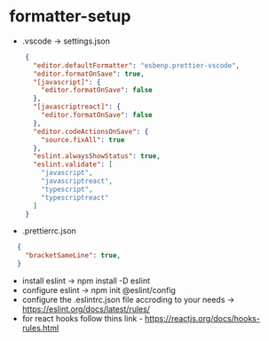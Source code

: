 # formatter-setup

- .vscode -> settings.json
```json
    {
      "editor.defaultFormatter": "esbenp.prettier-vscode",
      "editor.formatOnSave": true,
      "[javascript]": {
        "editor.formatOnSave": false
      },
      "[javascriptreact]": {
        "editor.formatOnSave": false
      },
      "editor.codeActionsOnSave": {
        "source.fixAll": true
      },
      "eslint.alwaysShowStatus": true,
      "eslint.validate": [
        "javascript",
        "javascriptreact",
        "typescript",
        "typescriptreact"
      ]
    }
```

- .prettierrc.json
```json
  {
    "bracketSameLine": true,
  }
```
- install eslint -> npm install -D eslint 
- configure eslint -> npm init @eslint/config
- configure the .eslintrc.json file accroding to your needs -> https://eslint.org/docs/latest/rules/
- for react hooks follow thins link - https://reactjs.org/docs/hooks-rules.html

